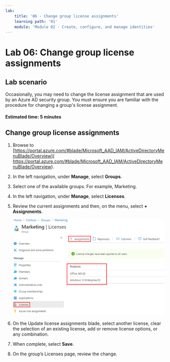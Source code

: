 ```yaml
---
lab:
    title: '06 - Change group license assignments'
    learning path: '01'
    module: 'Module 02 - Create, configure, and manage identities'
---
```


# Lab 06: Change group license assignments

## Lab scenario

Occasionally, you may need to change the license assignment that are used by an Azure AD security group. You must ensure you are familiar with the procedure for changing a group's license assignment.

#### Estimated time: 5 minutes

## Change group license assignments

1. Browse to [https://portal.azure.com/#blade/Microsoft_AAD_IAM/ActiveDirectoryMenuBlade/Overview]( https://portal.azure.com/#blade/Microsoft_AAD_IAM/ActiveDirectoryMenuBlade/Overview).

1. In the left navigation, under **Manage**, select **Groups**.

1. Select one of the available groups. For example, Marketing.

1. In the left navigation, under **Manage**, select **Licenses**.

1. Review the current assignments and then, on the menu, select **+ Assignments**.

    ![Screen image displaying group license option selected with the current licenses and Assignments menu option highlighted](./media/lp1-mod2-change-group-license.png)

1. On the Update license assignments blade, select another license, clear the selection of an existing license, add or remove license options, or any combination.

1. When complete, select **Save**.

1. On the group’s Licenses page, review the change.
